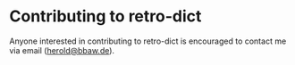 # Contributing to retro-dict

Anyone interested in contributing to retro-dict is encouraged to contact
me via email (herold@bbaw.de).
